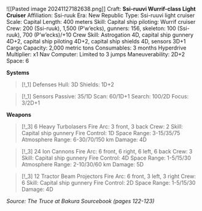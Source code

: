 ![[Pasted image 20241127182638.png]]
Craft: **Ssi-ruuvi Wurrif-class Light Cruiser**
Affiliation: Ssi-ruuk
Era: New Republic
Type: Ssi-ruuvi light cruiser
Scale: Capital
Length: 400 meters
Skill: Capital ship piloting: Wurrif cruiser
Crew: 200 (Ssi-ruuk), 1,500 (P’w’ecks), gunners: 156, skeleton: 100 (Ssi-ruuk), 700 (P’w’ecks)/+10
Crew Skill: Astrogation 4D, capital ship gunnery 4D+2, capital ship piloting 4D+2, capital ship shields 4D, sensors 3D+1
Cargo Capacity: 2,000 metric tons
Consumables: 3 months
Hyperdrive Multiplier: x1
Nav Computer: Limited to 3 jumps
Maneuverability: 2D+2
Space: 6

**Systems**
> [!_1] Defenses
> Hull: 3D
> Shields: 1D+2

> [!_1] Sensors
> Passive: 35/1D
> Scan: 60/1D+1
> Search: 100/2D
> Focus: 3/2D+1

**Weapons**
> [!_3] 6 Heavy Turbolasers
> Fire Arc: 3 front, 3 back
> Crew: 2
> Skill: Capital ship gunnery
> Fire Control: 1D
> Space Range: 3-15/35/75
> Atmosphere Range: 6-30/70/150 km
> Damage: 4D

> [!_3] 24 Ion Cannons
> Fire Arc: 6 front, 6 right, 6 left, 6 back
> Crew: 3
> Skill: Capital ship gunnery
> Fire Control: 4D
> Space Range: 1-5/15/30
> Atmosphere Range: 2-10/30/60 km
> Damage: 5D

> [!_3] 12 Tractor Beam Projectors
> Fire Arc: 6 front, 3 left, 3 right
> Crew: 6
> Skill: Capital ship gunnery
> Fire Control: 2D
> Space Range: 1-5/15/30
> Damage: 4D


*Source: The Truce at Bakura Sourcebook (pages 122-123)*

